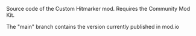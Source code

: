 Source code of the Custom Hitmarker mod. Requires the Community Mod Kit.

The "main" branch contains the version currently published in mod.io
